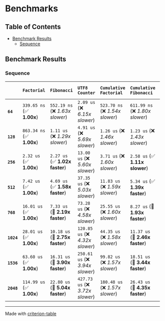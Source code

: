 # Benchmarks

## Table of Contents

- [Benchmark Results](#benchmark-results)
    - [Sequence](#sequence)

## Benchmark Results

### Sequence

|            | `Factorial`               | `Fibonacci`                      | `UTF8 Counter`                   | `Cumulative Factorial`           | `Cumulative Fibonacci`           | `Cumulative UTF8 Counter`           |
|:-----------|:--------------------------|:---------------------------------|:---------------------------------|:---------------------------------|:---------------------------------|:----------------------------------- |
| **`64`**   | `339.65 ns` (✅ **1.00x**) | `552.19 ns` (❌ *1.63x slower*)   | `2.09 us` (❌ *6.15x slower*)     | `523.70 ns` (❌ *1.54x slower*)   | `611.99 ns` (❌ *1.80x slower*)   | `2.24 us` (❌ *6.61x slower*)        |
| **`128`**  | `863.34 ns` (✅ **1.00x**) | `1.11 us` (❌ *1.29x slower*)     | `4.91 us` (❌ *5.69x slower*)     | `1.26 us` (❌ *1.46x slower*)     | `1.23 us` (❌ *1.43x slower*)     | `5.36 us` (❌ *6.21x slower*)        |
| **`256`**  | `2.32 us` (✅ **1.00x**)   | `2.27 us` (✅ **1.02x faster**)   | `13.00 us` (❌ *5.60x slower*)    | `3.71 us` (❌ *1.60x slower*)     | `2.58 us` (✅ **1.11x slower**)   | `14.11 us` (❌ *6.07x slower*)       |
| **`512`**  | `7.42 us` (✅ **1.00x**)   | `4.69 us` (✅ **1.58x faster**)   | `37.35 us` (❌ *5.03x slower*)    | `11.83 us` (❌ *1.59x slower*)    | `5.34 us` (✅ **1.39x faster**)   | `41.81 us` (❌ *5.63x slower*)       |
| **`768`**  | `16.01 us` (✅ **1.00x**)  | `7.33 us` (🚀 **2.19x faster**)   | `73.28 us` (❌ *4.58x slower*)    | `25.55 us` (❌ *1.60x slower*)    | `8.27 us` (🚀 **1.93x faster**)   | `82.75 us` (❌ *5.17x slower*)       |
| **`1024`** | `28.01 us` (✅ **1.00x**)  | `10.18 us` (🚀 **2.75x faster**)  | `120.85 us` (❌ *4.32x slower*)   | `44.35 us` (❌ *1.58x slower*)    | `11.37 us` (🚀 **2.46x faster**)  | `138.17 us` (❌ *4.93x slower*)      |
| **`1536`** | `63.60 us` (✅ **1.00x**)  | `16.31 us` (🚀 **3.90x faster**)  | `250.61 us` (❌ *3.94x slower*)   | `99.82 us` (❌ *1.57x slower*)    | `18.51 us` (🚀 **3.44x faster**)  | `282.82 us` (❌ *4.45x slower*)      |
| **`2048`** | `114.99 us` (✅ **1.00x**) | `22.80 us` (🚀 **5.04x faster**)  | `427.73 us` (❌ *3.72x slower*)   | `180.48 us` (❌ *1.57x slower*)   | `26.43 us` (🚀 **4.35x faster**)  | `483.04 us` (❌ *4.20x slower*)      |

---
Made with [criterion-table](https://github.com/nu11ptr/criterion-table)

